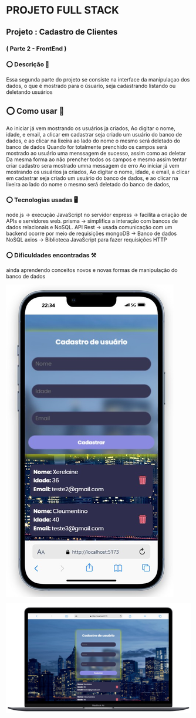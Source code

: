 # PROJETO FULL STACK
## Projeto : Cadastro de Clientes 
### ( Parte 2 - FrontEnd )
 
### ⭕ Descrição 📝
 Essa segunda parte do projeto se consiste na interface da manipulaçao dos dados, o que é mostrado para o úsuario, seja cadastrando listando ou deletando usuários

## ⭕ Como usar 🚩
 Ao iniciar já vem mostrando os usuários ja criados,
 Ao digitar o nome, idade, e email, a clicar em cadastrar seja criado um usuário do banco de dados, e ao clicar na lixeira ao lado do nome o mesmo será deletado do banco de dados
 Quando for totalmente prenchido os campos será mostrado ao usuário uma menssagem de sucesso, assim como ao deletar
 Da mesma forma ao não prencher todos os campos e mesmo assim tentar criar cadastro sera mostrado umna messagem de erro
 Ao iniciar já vem mostrando os usuários ja criados,
 Ao digitar o nome, idade, e email, a clicar em cadastrar seja criado um usuário do banco de dados, e ao clicar na lixeira ao lado do nome o mesmo será deletado do banco de dados,


### ⭕ Tecnologias usadas 🖥️
   node.js -> execução JavaScript no servidor
   express -> facilita a criação de APIs e servidores web.
   prisma -> simplifica a interação com bancos de dados relacionais e NoSQL.
   API Rest -> usada comunicação com um backend ocorre por meio de requisições
   mongoDB -> Banco de dados NoSQL 
   axios -> Biblioteca JavaScript para fazer requisições HTTP

### ⭕ Dificuldades encontradas ⚒️
   ainda aprendendo conceitos novos e novas formas de manipulação do banco de dados



![LIsta de usuarios](./src/assets/mobile.jpg)

![LIsta de usuarios](./src/assets/pc.jpg)
